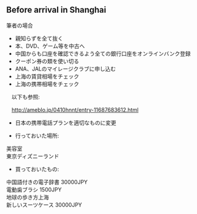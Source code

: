 ## Before arrival in Shanghai

筆者の場合

- 親知らずを全て抜く
- 本、DVD、ゲーム等を中古へ
- 中国からも口座を確認できるよう全ての銀行口座をオンラインバンク登録
- クーポン券の類を使い切る
- ANA、JALのマイレージクラブに申し込む
- 上海の賃貸相場をチェック
- 上海の携帯相場をチェック


　以下も参照:

　http://ameblo.jp/0410hnnt/entry-11687683612.html


- 日本の携帯電話プランを適切なものに変更


- 行っておいた場所:

美容室<br>
東京ディズニーランド


- 買っておいたもの:

中国語付きの電子辞書 30000JPY<br>
電動歯ブラシ 1500JPY<br>
地球の歩き方上海 <br>
新しいスーツケース 30000JPY
